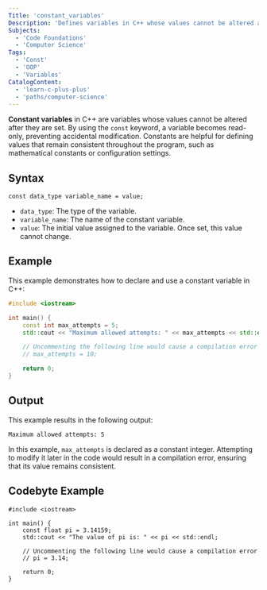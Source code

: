 ```yaml
---
Title: 'constant_variables'
Description: 'Defines variables in C++ whose values cannot be altered after they are set.'
Subjects:
  - 'Code Foundations'
  - 'Computer Science'
Tags:
  - 'Const'
  - 'OOP'
  - 'Variables'
CatalogContent:
  - 'learn-c-plus-plus'
  - 'paths/computer-science'
---
```


**Constant variables** in C++ are variables whose values cannot be altered after they are set. By using the `const` keyword, a variable becomes read-only, preventing accidental modification. Constants are helpful for defining values that remain consistent throughout the program, such as mathematical constants or configuration settings.

## Syntax

```pseudo
const data_type variable_name = value;
```

- `data_type`: The type of the variable.
- `variable_name`: The name of the constant variable.
- `value`: The initial value assigned to the variable. Once set, this value cannot change.
  
## Example

This example demonstrates how to declare and use a constant variable in C++:

```cpp
#include <iostream>

int main() {
    const int max_attempts = 5;
    std::cout << "Maximum allowed attempts: " << max_attempts << std::endl;

    // Uncommenting the following line would cause a compilation error
    // max_attempts = 10;

    return 0;
}
```
## Output

This example results in the following output:

```shell
Maximum allowed attempts: 5
```
In this example, `max_attempts` is declared as a constant integer. Attempting to modify it later in the code would result in a compilation error, ensuring that its value remains consistent.

## Codebyte Example

```codebyte/cpp
#include <iostream>

int main() {
    const float pi = 3.14159;
    std::cout << "The value of pi is: " << pi << std::endl;

    // Uncommenting the following line would cause a compilation error
    // pi = 3.14;

    return 0;
}
```
